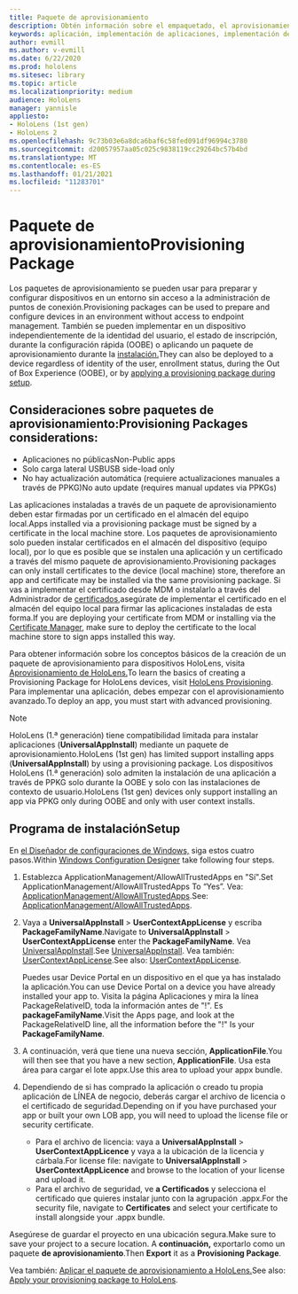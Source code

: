 ```yaml
---
title: Paquete de aprovisionamiento
description: Obtén información sobre el empaquetado, el aprovisionamiento, la implementación y la implementación de aplicaciones empresariales para dispositivos HoloLens.
keywords: aplicación, implementación de aplicaciones, implementación de aplicaciones empresariales, aprovisionamiento
author: evmill
ms.author: v-evmill
ms.date: 6/22/2020
ms.prod: hololens
ms.sitesec: library
ms.topic: article
ms.localizationpriority: medium
audience: HoloLens
manager: yannisle
appliesto:
- HoloLens (1st gen)
- HoloLens 2
ms.openlocfilehash: 9c73b03e6a8dca6baf6c58fed091df96994c3780
ms.sourcegitcommit: d20057957aa05c025c9838119cc29264bc57b4bd
ms.translationtype: MT
ms.contentlocale: es-ES
ms.lasthandoff: 01/21/2021
ms.locfileid: "11283701"
---
```

# <span data-ttu-id="17946-104">Paquete de aprovisionamiento</span><span class="sxs-lookup"><span data-stu-id="17946-104">Provisioning Package</span></span>

<span data-ttu-id="17946-105">Los paquetes de aprovisionamiento se pueden usar para preparar y configurar dispositivos en un entorno sin acceso a la administración de puntos de conexión.</span><span class="sxs-lookup"><span data-stu-id="17946-105">Provisioning packages can be used to prepare and configure devices in an environment without access to endpoint management.</span></span> <span data-ttu-id="17946-106">También se pueden implementar en un dispositivo independientemente de la identidad del usuario, el estado de inscripción, durante la configuración rápida (OOBE) o aplicando un paquete de aprovisionamiento durante la [instalación.](https://docs.microsoft.com/hololens/hololens-provisioning##apply-a-provisioning-package-to-hololens-during-setup)</span><span class="sxs-lookup"><span data-stu-id="17946-106">They can also be deployed to a device regardless of identity of the user, enrollment status, during the Out of Box Experience (OOBE), or by [applying a provisioning package during setup](https://docs.microsoft.com/hololens/hololens-provisioning##apply-a-provisioning-package-to-hololens-during-setup).</span></span>

## <span data-ttu-id="17946-107">Consideraciones sobre paquetes de aprovisionamiento:</span><span class="sxs-lookup"><span data-stu-id="17946-107">Provisioning Packages considerations:</span></span>

* <span data-ttu-id="17946-108">Aplicaciones no públicas</span><span class="sxs-lookup"><span data-stu-id="17946-108">Non-Public apps</span></span>
* <span data-ttu-id="17946-109">Solo carga lateral USB</span><span class="sxs-lookup"><span data-stu-id="17946-109">USB side-load only</span></span>
* <span data-ttu-id="17946-110">No hay actualización automática (requiere actualizaciones manuales a través de PPKG)</span><span class="sxs-lookup"><span data-stu-id="17946-110">No auto update (requires manual updates via PPKGs)</span></span>

<span data-ttu-id="17946-111">Las aplicaciones instaladas a través de un paquete de aprovisionamiento deben estar firmadas por un certificado en el almacén del equipo local.</span><span class="sxs-lookup"><span data-stu-id="17946-111">Apps installed via a provisioning package must be signed by a certificate in the local machine store.</span></span> <span data-ttu-id="17946-112">Los paquetes de aprovisionamiento solo pueden instalar certificados en el almacén del dispositivo (equipo local), por lo que es posible que se instalen una aplicación y un certificado a través del mismo paquete de aprovisionamiento.</span><span class="sxs-lookup"><span data-stu-id="17946-112">Provisioning packages can only install certificates to the device (local machine) store, therefore an app and certificate may be installed via the same provisioning package.</span></span> <span data-ttu-id="17946-113">Si vas a implementar el certificado desde MDM o instalarlo a través del Administrador de [certificados,](certificate-manager.md)asegúrate de implementar el certificado en el almacén del equipo local para firmar las aplicaciones instaladas de esta forma.</span><span class="sxs-lookup"><span data-stu-id="17946-113">If you are deploying your certificate from MDM or installing via the [Certificate Manager](certificate-manager.md), make sure to deploy the certificate to the local machine store to sign apps installed this way.</span></span>

<span data-ttu-id="17946-114">Para obtener información sobre los conceptos básicos de la creación de un paquete de aprovisionamiento para dispositivos HoloLens, visita [Aprovisionamiento de HoloLens.](https://docs.microsoft.com/hololens/hololens-provisioning)</span><span class="sxs-lookup"><span data-stu-id="17946-114">To learn the basics of creating a Provisioning Package for HoloLens devices, visit [HoloLens Provisioning](https://docs.microsoft.com/hololens/hololens-provisioning).</span></span> <span data-ttu-id="17946-115">Para implementar una aplicación, debes empezar con el aprovisionamiento avanzado.</span><span class="sxs-lookup"><span data-stu-id="17946-115">To deploy an app, you must start with advanced provisioning.</span></span>

> [!NOTE]
> <span data-ttu-id="17946-116">HoloLens (1.ª generación) tiene compatibilidad limitada para instalar aplicaciones (**UniversalAppInstall**) mediante un paquete de aprovisionamiento.</span><span class="sxs-lookup"><span data-stu-id="17946-116">HoloLens (1st gen) has limited support installing apps (**UniversalAppInstall**) by using a provisioning package.</span></span> <span data-ttu-id="17946-117">Los dispositivos HoloLens (1.ª generación) solo admiten la instalación de una aplicación a través de PPKG solo durante la OOBE y solo con las instalaciones de contexto de usuario.</span><span class="sxs-lookup"><span data-stu-id="17946-117">HoloLens (1st gen) devices only support installing an app via PPKG only during OOBE and only with user context installs.</span></span>

## <span data-ttu-id="17946-118">Programa de instalación</span><span class="sxs-lookup"><span data-stu-id="17946-118">Setup</span></span>

<span data-ttu-id="17946-119">En [el Diseñador de configuraciones de Windows,](https://www.microsoft.com/store/productId/9NBLGGH4TX22) siga estos cuatro pasos.</span><span class="sxs-lookup"><span data-stu-id="17946-119">Within [Windows Configuration Designer](https://www.microsoft.com/store/productId/9NBLGGH4TX22) take following four steps.</span></span>

1. <span data-ttu-id="17946-120">Establezca ApplicationManagement/AllowAllTrustedApps en "Sí".</span><span class="sxs-lookup"><span data-stu-id="17946-120">Set ApplicationManagement/AllowAllTrustedApps To “Yes”.</span></span> <span data-ttu-id="17946-121">Vea: [ApplicationManagement/AllowAllTrustedApps](https://docs.microsoft.com/windows/client-management/mdm/policy-csp-applicationmanagement#applicationmanagement-allowalltrustedapps).</span><span class="sxs-lookup"><span data-stu-id="17946-121">See: [ApplicationManagement/AllowAllTrustedApps](https://docs.microsoft.com/windows/client-management/mdm/policy-csp-applicationmanagement#applicationmanagement-allowalltrustedapps).</span></span>

2. <span data-ttu-id="17946-122">Vaya a **UniversalAppInstall**  >  **UserContextAppLicense** y escriba **PackageFamilyName**.</span><span class="sxs-lookup"><span data-stu-id="17946-122">Navigate to **UniversalAppInstall** > **UserContextAppLicense** enter the **PackageFamilyName**.</span></span> <span data-ttu-id="17946-123">Vea [UniversalAppInstall](https://docs.microsoft.com/windows/configuration/wcd/wcd-universalappinstall).</span><span class="sxs-lookup"><span data-stu-id="17946-123">See [UniversalAppInstall](https://docs.microsoft.com/windows/configuration/wcd/wcd-universalappinstall).</span></span> <span data-ttu-id="17946-124">Vea también: [UserContextAppLicense](https://docs.microsoft.com/windows/configuration/wcd/wcd-universalappinstall#usercontextapplicense).</span><span class="sxs-lookup"><span data-stu-id="17946-124">See also: [UserContextAppLicense](https://docs.microsoft.com/windows/configuration/wcd/wcd-universalappinstall#usercontextapplicense).</span></span>

   <span data-ttu-id="17946-125">Puedes usar Device Portal en un dispositivo en el que ya has instalado la aplicación.</span><span class="sxs-lookup"><span data-stu-id="17946-125">You can use Device Portal on a device you have already installed your app to.</span></span> <span data-ttu-id="17946-126">Visita la página Aplicaciones y mira la línea PackageRelativeID, toda la información antes de "!". Es **packageFamilyName**.</span><span class="sxs-lookup"><span data-stu-id="17946-126">Visit the Apps page, and look at the PackageRelativeID line, all the information before the "!" Is your **PackageFamilyName**.</span></span>

3. <span data-ttu-id="17946-127">A continuación, verá que tiene una nueva sección, **ApplicationFile**.</span><span class="sxs-lookup"><span data-stu-id="17946-127">You will then see that you have a new section, **ApplicationFile**.</span></span> <span data-ttu-id="17946-128">Usa esta área para cargar el lote appx.</span><span class="sxs-lookup"><span data-stu-id="17946-128">Use this area to upload your appx bundle.</span></span>

4. <span data-ttu-id="17946-129">Dependiendo de si has comprado la aplicación o creado tu propia aplicación de LÍNEA de negocio, deberás cargar el archivo de licencia o el certificado de seguridad.</span><span class="sxs-lookup"><span data-stu-id="17946-129">Depending on if you have purchased your app or built your own LOB app, you will need to upload the license file or security certificate.</span></span>

    - <span data-ttu-id="17946-130">Para el archivo de licencia: vaya a **UniversalAppInstall**  >  **UserContextAppLicence** y vaya a la ubicación de la licencia y cárbala.</span><span class="sxs-lookup"><span data-stu-id="17946-130">For license file: navigate to **UniversalAppInstall** > **UserContextAppLicence** and browse to the location of your license and upload it.</span></span>
    - <span data-ttu-id="17946-131">Para el archivo de seguridad, ve **a Certificados** y selecciona el certificado que quieres instalar junto con la agrupación .appx.</span><span class="sxs-lookup"><span data-stu-id="17946-131">For the security file, navigate to **Certificates** and select your certificate to install alongside your .appx bundle.</span></span>

<span data-ttu-id="17946-132">Asegúrese de guardar el proyecto en una ubicación segura.</span><span class="sxs-lookup"><span data-stu-id="17946-132">Make sure to save your project to a secure location.</span></span> <span data-ttu-id="17946-133">A **continuación,** exportarlo como un paquete **de aprovisionamiento**.</span><span class="sxs-lookup"><span data-stu-id="17946-133">Then **Export** it as a **Provisioning Package**.</span></span>  

<span data-ttu-id="17946-134">Vea también: [Aplicar el paquete de aprovisionamiento a HoloLens.](https://docs.microsoft.com/hololens/hololens-provisioning#apply-a-provisioning-package-to-hololens-during-setup)</span><span class="sxs-lookup"><span data-stu-id="17946-134">See also: [Apply your provisioning package to HoloLens](https://docs.microsoft.com/hololens/hololens-provisioning#apply-a-provisioning-package-to-hololens-during-setup).</span></span>
